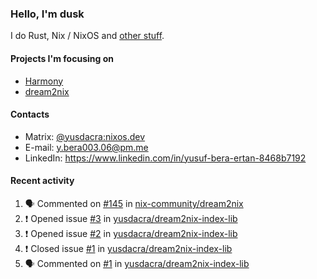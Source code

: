 ### Hello, I'm dusk

I do Rust, Nix / NixOS and [other stuff](https://yusdacra.gitlab.io/about).

#### Projects I'm focusing on

- [Harmony](https://harmonyapp.io)
- [dream2nix](https://github.com/nix-community/dream2nix)

#### Contacts

- Matrix: [@yusdacra:nixos.dev](https://matrix.to/#/@yusdacra:nixos.dev)
- E-mail: y.bera003.06@pm.me
- LinkedIn: https://www.linkedin.com/in/yusuf-bera-ertan-8468b7192

#### Recent activity

<!--START_SECTION:activity-->
1. 🗣 Commented on [#145](https://github.com/nix-community/dream2nix/issues/145) in [nix-community/dream2nix](https://github.com/nix-community/dream2nix)
2. ❗️ Opened issue [#3](https://github.com/yusdacra/dream2nix-index-lib/issues/3) in [yusdacra/dream2nix-index-lib](https://github.com/yusdacra/dream2nix-index-lib)
3. ❗️ Opened issue [#2](https://github.com/yusdacra/dream2nix-index-lib/issues/2) in [yusdacra/dream2nix-index-lib](https://github.com/yusdacra/dream2nix-index-lib)
4. ❗️ Closed issue [#1](https://github.com/yusdacra/dream2nix-index-lib/issues/1) in [yusdacra/dream2nix-index-lib](https://github.com/yusdacra/dream2nix-index-lib)
5. 🗣 Commented on [#1](https://github.com/yusdacra/dream2nix-index-lib/issues/1) in [yusdacra/dream2nix-index-lib](https://github.com/yusdacra/dream2nix-index-lib)
<!--END_SECTION:activity-->
